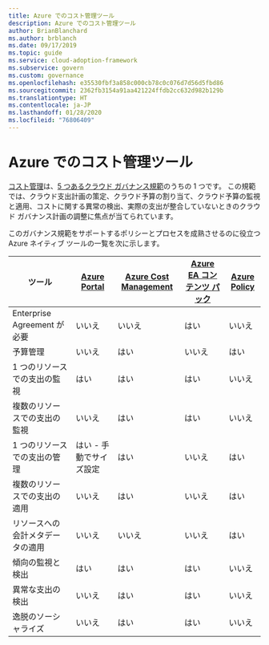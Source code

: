 ```yaml
---
title: Azure でのコスト管理ツール
description: Azure でのコスト管理ツール
author: BrianBlanchard
ms.author: brblanch
ms.date: 09/17/2019
ms.topic: guide
ms.service: cloud-adoption-framework
ms.subservice: govern
ms.custom: governance
ms.openlocfilehash: e35530fbf3a858c000cb78c0c076d7d56d5fbd86
ms.sourcegitcommit: 2362fb3154a91aa421224ffdb2cc632d982b129b
ms.translationtype: HT
ms.contentlocale: ja-JP
ms.lasthandoff: 01/28/2020
ms.locfileid: "76806409"
---
```

# <a name="cost-management-tools-in-azure"></a>Azure でのコスト管理ツール

[コスト管理](./index.md)は、[5 つあるクラウド ガバナンス規範](../governance-disciplines.md)のうちの 1 つです。 この規範では、クラウド支出計画の策定、クラウド予算の割り当て、クラウド予算の監視と適用、コストに関する異常の検出、実際の支出が整合していないときのクラウド ガバナンス計画の調整に焦点が当てられています。

このガバナンス規範をサポートするポリシーとプロセスを成熟させるのに役立つ Azure ネイティブ ツールの一覧を次に示します。

| ツール | [Azure Portal](https://azure.microsoft.com/features/azure-portal)  | [Azure Cost Management](https://docs.microsoft.com/azure/cost-management/overview-cost-mgt)  | [Azure EA コンテンツ パック](https://docs.microsoft.com/power-bi/service-connect-to-azure-enterprise)  | [Azure Policy](https://docs.microsoft.com/azure/governance/policy/overview) |
|---------|---------|---------|---------|---------|
|Enterprise Agreement が必要     | いいえ         | いいえ         | はい         | いいえ         |
|予算管理     | いいえ         | はい         | いいえ         | はい         |
|1 つのリソースでの支出の監視    | はい         | はい         | はい         | いいえ         |
|複数のリソースでの支出の監視    | いいえ         | はい        | はい         | いいえ         |
|1 つのリソースでの支出の管理     | はい - 手動でサイズ設定         | はい         | いいえ         | はい         |
|複数のリソースでの支出の適用    | いいえ         | はい         | いいえ         | はい         |
|リソースへの会計メタデータの適用    | いいえ         | いいえ         | いいえ         | はい         |
|傾向の監視と検出     | はい          | はい        | はい         | いいえ         |
|異常な支出の検出     | いいえ         | はい        | はい         | いいえ        |
|逸脱のソーシャライズ     | いいえ        | はい        | はい        | いいえ        |
